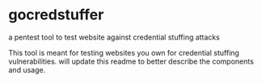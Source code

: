 # gocredstuffer
a pentest tool to test website against credential stuffing attacks

This tool is meant for testing websites you own for credential stuffing vulnerabilities.
will update this readme to better describe the components and usage.
